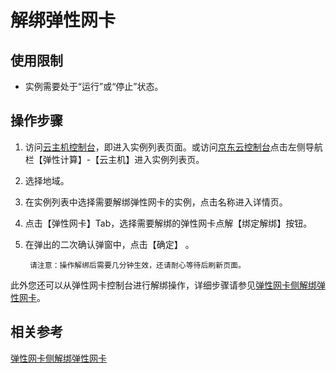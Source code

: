# 解绑弹性网卡

## 使用限制

* 实例需要处于“运行”或“停止”状态。

## 操作步骤

1. 访问[云主机控制台](https://cns-console.jdcloud.com/host/compute/list)，即进入实例列表页面。或访问[京东云控制台](https://console.jdcloud.com)点击左侧导航栏【弹性计算】-【云主机】进入实例列表页。
2. 选择地域。
3. 在实例列表中选择需要解绑弹性网卡的实例，点击名称进入详情页。
4. 点击【弹性网卡】Tab，选择需要解绑的弹性网卡点解【绑定解绑】按钮。
5. 在弹出的二次确认弹窗中，点击【确定】	。
		
		
		请注意：操作解绑后需要几分钟生效，还请耐心等待后刷新页面。

此外您还可以从弹性网卡控制台进行解绑操作，详细步骤请参见[弹性网卡侧解绑弹性网卡](../../../../Networking/Elastic-Network-Interface/Operation-Guide/Elastic-Network-Interface-Management/Disassociate-Elastic-Network-Interface.md)。

## 相关参考
[弹性网卡侧解绑弹性网卡](../../../../Networking/Elastic-Network-Interface/Operation-Guide/Elastic-Network-Interface-Management/Disassociate-Elastic-Network-Interface.md)
